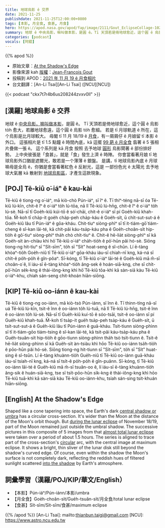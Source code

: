 ```yaml
---
title: 地球烏影 ê 交界
date: 2021-11-25
publishdate: 2021-11-25T12:00:00+0800
tags: [本影, 月全食, 食甚, 月食]
hero: https://apod.nasa.gov/apod/fap/image/2111/Gout_EclipseCollage-1024.jpg
summary: 地球 ê 中央烏影，嘛叫做本影，是圓 ê。Tī 天頂若是倚地球愈近，這个圓 ê 烏影 to̍h 愈大，若離地球愈遠，這个圓 ê 烏影 to̍h 愈細。
categories: [podcast]
vocals: [阿錕]
---
```


{{% apod %}}

- 原始文章：[At the Shadow's Edge](https://apod.nasa.gov/apod/ap211125.html)
- 影像來源 kah [版權][copyright]：[Jean-Francois Gout](https://www.jfgout.com/About)
- 投稿到 APOD：[2021 年 11 月 19 ê 月食相片](https://www.facebook.com/media/set/?set=a.4165400376897483&type=3)
- 台文翻譯：[An-Li Tsai][An-Li Tsai] ([NCU][NCU])

{{< podcast "ckx7t7r4b6us208244zvxv0ll" >}}

## [漢羅] 地球烏影 ê 交界
地球 ê [中央烏影，嘛叫做本影][central shadow or umbra]，是圓 ê。
Tī 天頂若是倚地球愈近，這个圓 ê 烏影 to̍h 愈大，若離地球愈遠，這个圓 ê 烏影 to̍h 愈細。
若是 tī 月球軌道 ê 所在，這个烏影是比月球較大。
毋閣 tī 11 月 18/19 ê [月食][during the lunar eclipse]，有一屑屑仔 ê 月娘留 tī 本影 ê 外口。
這張相片是 tī 1.5 點鐘 ê 時間內底，kā 這擺 [99 葩 ê 月全食][almost total lunar eclipse] 翕著 ê 5 張相片疊做一張 ê。
這个系列是 kā 月食 按照 去予地球 [圓形][circular] 烏影閘著 ê 部份排好勢。
上中央彼張是「食甚」，就是「食」發生上濟 ê 時陣。
你會當看著月娘 tī 地球烏影外口猶是遮爾光，敢若是一个薄薄 ê 銀盤。
是講，tī 地球烏影內底 ê 月球嘛毋是全烏 ê，你猶是會當看著紅色 ê 反射光，這是 一部份色光 ê 太陽光 去予地球大氣層 kā 散射到 [地球烏影區][into the shadow]，才產生這款現象。

## [POJ] Tē-kiû o͘-iáⁿ ê kau-kài
Tē-kiû ê tiong-ng o͘-iáⁿ, mā kiò-chò Pún-iáⁿ, sī îⁿ ê.
Tī thiⁿ-téng nā-sī óa Tē-kiû lú-kīn, chit-ê îⁿ ê o͘-iáⁿ to̍h lú-tōa, nā lî Tē-kiû lú-hn̄g, chit-ê îⁿ ê o͘-iáⁿ to̍h lú-sè.
Nā-sī tī Goe̍h-kiû kúi-tō ê só͘-chāi, chit-ê o͘-iáⁿ sī pí Goe̍h-kiû khah-tōa.
M̄-koh tī cha̍p-it goe̍h cha̍p-peh cha̍p-káu ê Goe̍h-si̍t, ū chi̍t-sut-sut-á ê Goe̍h-kiû lâu tī Pún-iáⁿ ê gōa-kháu.
Chit-tiuⁿ siòng-phìⁿ sī tī it-tiám-gō͘ tiám-cheng ê sî-kan lāi-té, kā chit-pâi káu-tsa̍p-káu pha ê Goe̍h-choân-si̍t hip-tio̍h ê gō͘-tiuⁿ siòng-phìⁿ tha̍h chò chi̍t-tiuⁿ ê.
Chit-ê hē-lia̍t siòng-phìⁿ sī kā Goe̍h-si̍t àn-chiàu khì hō͘ Tē-kiû o͘-iáⁿ cha̍h-tio̍h ê pō͘-hūn pâi hó-sè.
Siōng tiong-ng hit-tiuⁿ sī "Si̍t-sīm", to̍h sī "Si̍t" hoat-seng ê sî-chūn.
Lí ē-tàng khòaⁿ-tio̍h Goe̍h-niû tī Tē-kiû o͘-iáⁿ gōa-kháu iáu-sī chiah-nī kng, ká-ná sī chi̍t-ê po̍h-po̍h ê gîn-pôaⁿ.
Sī-kóng, tī Tē-kiû o͘-iáⁿ lāi-té ê Goe̍h-kiû mā m̄-sī choân-o͘ ê, lí iáu-sī ē-tàng khòaⁿ-tio̍h âng-sek ê hoán-siā-kng, che sī chi̍t-pō͘-hūn se̍k-kng ê thài-iông-kng khì hō͘ Tē-kiû tōa-khì kā sàn-siā kàu Tē-kiû o͘-iáⁿ-khu, chiah sán-seng chit-khoán hiān-siōng.


## [KIP]  Tē-kiû oo-iánn ê kau-kài
Tē-kiû ê tiong-ng oo-iánn, mā kiò-tsò Pún-iánn, sī înn ê.
Tī thinn-tíng nā-sī uá Tē-kiû lú-kīn, tsit-ê înn ê oo-iánn to̍h lú-tuā, nā lî Tē-kiû lú-hn̄g, tsit-ê înn ê oo-iánn to̍h lú-sè.
Nā-sī tī Gue̍h-kiû kuí-tō ê sóo-tsāi, tsit-ê oo-iánn sī pí Gue̍h-kiû khah-tuā.
M̄-koh tī tsa̍p-it gue̍h tsa̍p-peh tsa̍p-káu ê Gue̍h-si̍t, ū tsi̍t-sut-sut-á ê Gue̍h-kiû lâu tī Pún-iánn ê guā-kháu.
Tsit-tiunn siòng-phìnn sī tī it-tiám-gōo tiám-tsing ê sî-kan lāi-té, kā tsit-pâi káu-tsa̍p-káu pha ê Gue̍h-tsuân-si̍t hip-tio̍h ê gōo-tiunn siòng-phìnn tha̍h tsò tsi̍t-tiunn ê.
Tsit-ê hē-lia̍t siòng-phìnn sī kā Gue̍h-si̍t àn-tsiàu khì hōo Tē-kiû oo-iánn tsa̍h-tio̍h ê pōo-hūn pâi hó-sè.
Siōng tiong-ng hit-tiunn sī "Si̍t-sīm", to̍h sī "Si̍t" huat-sing ê sî-tsūn.
Lí ē-tàng khuànn-tio̍h Gue̍h-niû tī Tē-kiû oo-iánn guā-kháu iáu-sī tsiah-nī kng, ká-ná sī tsi̍t-ê po̍h-po̍h ê gîn-puânn.
Sī-kóng, tī Tē-kiû oo-iánn lāi-té ê Gue̍h-kiû mā m̄-sī tsuân-oo ê, lí iáu-sī ē-tàng khuànn-tio̍h âng-sik ê huán-siā-kng, tse sī tsi̍t-pōo-hūn si̍k-kng ê thài-iông-kng khì hōo Tē-kiû tuā-khì kā sàn-siā kàu Tē-kiû oo-iánn-khu, tsiah sán-sing tsit-khuán hiān-siōng.

## [English] At the Shadow's Edge
Shaped like a cone tapering into space, the Earth's dark [central shadow or umbra][central shadow or umbra] has a circular cross-section.
It's wider than the Moon at the distance of the Moon's orbit though.
But [during the lunar eclipse][during the lunar eclipse] of November 18/19, part of the Moon remained just outside the umbral shadow.
The successive pictures in this composite of 5 images from that [almost total lunar eclipse][almost total lunar eclipse] were taken over a period of about 1.5 hours.
The series is aligned to trace part of the cross-section's [circular][circular] arc, with the central image at maximum eclipse.
It shows a bright, thin sliver of the lunar disk still beyond the shadow's curved edge.
Of course, even within the shadow the Moon's surface is not completely dark, reflecting the reddish hues of filtered sunlight scattered [into the shadow][into the shadow] by Earth's atmosphere.


## 詞彙學習（漢羅/POJ/KIP/華文/English）
- 【本影】Pún-iáⁿ/Pún-iánn/本影/umbra
- 【月全食】Goe̍h-choân-si̍t/Gue̍h-tsuân-si̍t/月全食/total lunar eclipse
- 【食甚】Si̍t-sīm/Si̍t-sīm/食甚/maximum eclipse


{{% /apod %}}
[An-Li Tsai]: mailto:thianbun.taigi@gmail.com
[NCU]: https://www.astro.ncu.edu.tw

[copyright]: https://apod.nasa.gov/apod/fap/lib/about_apod.html#srapply

[central shadow or umbra]:https://svs.gsfc.nasa.gov/cgi-bin/details.cgi?aid=11516
[during the lunar eclipse]:https://www.jfgout.com/Lunar-Eclipses/Lunar-Eclipse-of-November-19th-2021/
[almost total lunar eclipse]:https://moon.nasa.gov/news/168/an-almost-total-lunar-eclipse/
[circular]:https://apod.nasa.gov/apod/ap130425.html
[into the shadow]:https://apod.nasa.gov/apod/ap200124.html
